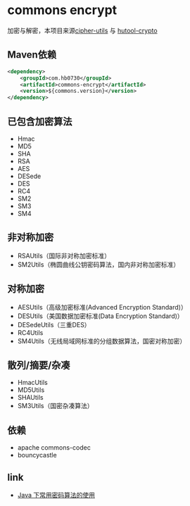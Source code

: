 #   commons encrypt
加密与解密，本项目来源[cipher-utils](https://github.com/duanxinyuan/cipher-utils) 与 [hutool-crypto](https://www.hutool.cn/)
## Maven依赖
```xml
<dependency>
    <groupId>com.hb0730</groupId>
    <artifactId>commons-encrypt</artifactId>
    <version>${commons.version}</version>
</dependency>
```
## 已包含加密算法
+ Hmac
+ MD5
+ SHA
+ RSA
+ AES
+ DESede
+ DES
+ RC4
+ SM2
+ SM3
+ SM4
## 非对称加密
+ RSAUtils（国际非对称加密标准）
+ SM2Utils（椭圆曲线公钥密码算法，国内非对称加密标准）
## 对称加密
+ AESUtils（高级加密标准(Advanced Encryption Standard)）
+ DESUtils（美国数据加密标准(Data Encryption Standard)）
+ DESedeUtils（三重DES）
+ RC4Utils
+ SM4Utils（无线局域网标准的分组数据算法，国密对称加密）
## 散列/摘要/杂凑
+ HmacUtils
+ MD5Utils
+ SHAUtils
+ SM3Utils（国密杂凑算法）

## 依赖
+ apache commons-codec
+ bouncycastle

## link
+ [Java 下常用密码算法的使用](https://www.mingfer.cn/2019/09/29/use-bc-java/)
